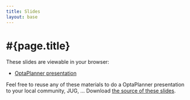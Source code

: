 ```yaml
---
title: Slides
layout: base
---
```

# #{page.title}

These slides are viewable in your browser:

* [OptaPlanner presentation](presentations/optaplanner-presentation/index.html)

Feel free to reuse any of these materials to do a OptaPlanner presentation to your local community, JUG, ...
Download [the source of these slides](https://github.com/droolsjbpm/optaplanner-website/tree/master/learn/slides/).
